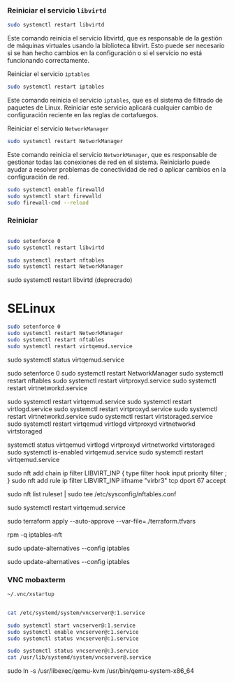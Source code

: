 ### Reiniciar el servicio `libvirtd`

```bash
sudo systemctl restart libvirtd
```

Este comando reinicia el servicio libvirtd, que es responsable de la gestión de máquinas virtuales usando la biblioteca libvirt. Esto puede ser necesario si se han hecho cambios en la configuración o si el servicio no está funcionando correctamente.


Reiniciar el servicio `iptables`

```bash
sudo systemctl restart iptables
```

Este comando reinicia el servicio `iptables`, que es el sistema de filtrado de paquetes de Linux. Reiniciar este servicio aplicará cualquier cambio de configuración reciente en las reglas de cortafuegos.


Reiniciar el servicio `NetworkManager`

```bash
sudo systemctl restart NetworkManager
```


Este comando reinicia el servicio `NetworkManager`, que es responsable de gestionar todas las conexiones de red en el sistema. Reiniciarlo puede ayudar a resolver problemas de conectividad de red o aplicar cambios en la configuración de red.


```bash
sudo systemctl enable firewalld
sudo systemctl start firewalld
sudo firewall-cmd --reload
```

### Reiniciar 

```bash

sudo setenforce 0
sudo systemctl restart libvirtd

sudo systemctl restart nftables 
sudo systemctl restart NetworkManager
```

sudo systemctl restart libvirtd (deprecrado)

# SELinux 

```bash
sudo setenforce 0
sudo systemctl restart NetworkManager
sudo systemctl restart nftables
sudo systemctl restart virtqemud.service

```
sudo systemctl status virtqemud.service



sudo setenforce 0
sudo systemctl restart NetworkManager
sudo systemctl restart nftables
sudo systemctl restart virtproxyd.service
sudo systemctl restart virtnetworkd.service

sudo systemctl restart virtqemud.service
sudo systemctl restart virtlogd.service
sudo systemctl restart virtproxyd.service
sudo systemctl restart virtnetworkd.service
sudo systemctl restart virtstoraged.service
sudo systemctl restart virtqemud virtlogd virtproxyd virtnetworkd virtstoraged

systemctl status virtqemud virtlogd virtproxyd virtnetworkd virtstoraged
sudo systemctl is-enabled virtqemud.service
sudo systemctl restart virtqemud.service


sudo nft add chain ip filter LIBVIRT_INP { type filter hook input priority filter \; }
sudo nft add rule ip filter LIBVIRT_INP iifname "virbr3" tcp dport 67 accept

sudo nft list ruleset | sudo tee /etc/sysconfig/nftables.conf

sudo systemctl restart virtqemud.service

sudo terraform apply --auto-approve --var-file=./terraform.tfvars

rpm -q iptables-nft

sudo update-alternatives --config iptables


sudo update-alternatives --config iptables



### VNC mobaxterm


```bash 
~/.vnc/xstartup
```

```bash 

cat /etc/systemd/system/vncserver@:1.service

sudo systemctl start vncserver@:1.service
sudo systemctl enable vncserver@:1.service
sudo systemctl status vncserver@:1.service
```

```bash
sudo systemctl status vncserver@:3.service
cat /usr/lib/systemd/system/vncserver@.service
```



sudo ln -s /usr/libexec/qemu-kvm /usr/bin/qemu-system-x86_64
